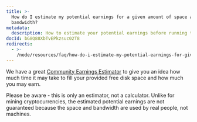 ```yaml
---
title: >-
  How do I estimate my potential earnings for a given amount of space and
  bandwidth?
metadata:
  description: How to estimate your potential earnings before running the storage nod
docId: bG8Q88XbTvEPkzsuc02T8
redirects:
  - >-
    /node/resources/faq/how-do-i-estimate-my-potential-earnings-for-given-amount-of-space-and-bandwidth
---
```


We have a great [Community Earnings Estimator](https://forum.storj.io/t/realistic-earnings-estimator/6693) to give you an idea how much time it may take to fill your provided free disk space and how much you may earn.

Please be aware - this is only an estimator, not a calculator. Unlike for mining cryptocurrencies, the estimated potential earnings are not guaranteed because the space and bandwidth are used by real people, not machines.
